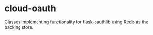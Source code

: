 # cloud-oauth
Classes implementing functionality for flask-oauthlib using Redis as the backing store.
